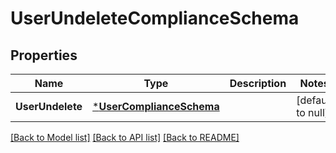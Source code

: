# UserUndeleteComplianceSchema

## Properties
Name | Type | Description | Notes
------------ | ------------- | ------------- | -------------
**UserUndelete** | [***UserComplianceSchema**](UserComplianceSchema.md) |  | [default to null]

[[Back to Model list]](../README.md#documentation-for-models) [[Back to API list]](../README.md#documentation-for-api-endpoints) [[Back to README]](../README.md)

